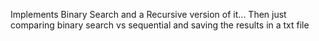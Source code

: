 Implements Binary Search and a Recursive version of it...
Then just comparing binary search vs sequential and saving the results in a txt file
